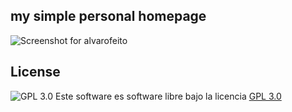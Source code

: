 ## my simple personal homepage

![Screenshot for alvarofeito](http://i.imgur.com/K6sTbih.png "Personal Homepage of Alvaro Feito")

## License

![GPL 3.0](http://www.gnu.org/graphics/gplv3-127x51.png "GPL 3.0") Este software es software libre bajo la licencia [GPL 3.0](http://www.gnu.org/licenses/gpl.html "GPL 3.0")
